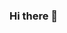### Hi there 👋

<!--
**hytric/hytric** is a ✨ _special_ ✨ repository because its `README.md` (this file) appears on your GitHub profile.

Here are some ideas to get you started:

 <a href="클릭시 이동할 링크" target="_blank"><img src="https://img.shields.io/badge/문자-색코드?style=flat-square&logo=이미지 이름&logoColor=white"/></a>
